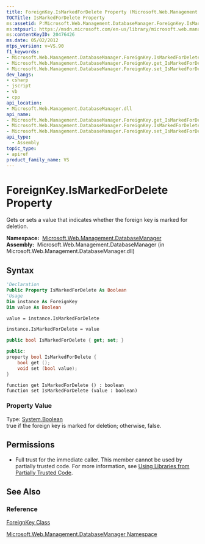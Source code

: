 ```yaml
---
title: ForeignKey.IsMarkedForDelete Property (Microsoft.Web.Management.DatabaseManager)
TOCTitle: IsMarkedForDelete Property
ms:assetid: P:Microsoft.Web.Management.DatabaseManager.ForeignKey.IsMarkedForDelete
ms:mtpsurl: https://msdn.microsoft.com/en-us/library/microsoft.web.management.databasemanager.foreignkey.ismarkedfordelete(v=VS.90)
ms:contentKeyID: 20476426
ms.date: 05/02/2012
mtps_version: v=VS.90
f1_keywords:
- Microsoft.Web.Management.DatabaseManager.ForeignKey.IsMarkedForDelete
- Microsoft.Web.Management.DatabaseManager.ForeignKey.get_IsMarkedForDelete
- Microsoft.Web.Management.DatabaseManager.ForeignKey.set_IsMarkedForDelete
dev_langs:
- csharp
- jscript
- vb
- cpp
api_location:
- Microsoft.Web.Management.DatabaseManager.dll
api_name:
- Microsoft.Web.Management.DatabaseManager.ForeignKey.get_IsMarkedForDelete
- Microsoft.Web.Management.DatabaseManager.ForeignKey.IsMarkedForDelete
- Microsoft.Web.Management.DatabaseManager.ForeignKey.set_IsMarkedForDelete
api_type:
  - Assembly
topic_type:
- apiref
product_family_name: VS
---
```


# ForeignKey.IsMarkedForDelete Property

Gets or sets a value that indicates whether the foreign key is marked for deletion.

**Namespace:**  [Microsoft.Web.Management.DatabaseManager](microsoft-web-management-databasemanager-namespace.md)  
**Assembly:**  Microsoft.Web.Management.DatabaseManager (in Microsoft.Web.Management.DatabaseManager.dll)

## Syntax

```vb
'Declaration
Public Property IsMarkedForDelete As Boolean
'Usage
Dim instance As ForeignKey
Dim value As Boolean

value = instance.IsMarkedForDelete

instance.IsMarkedForDelete = value
```

```csharp
public bool IsMarkedForDelete { get; set; }
```

```cpp
public:
property bool IsMarkedForDelete {
    bool get ();
    void set (bool value);
}
```

```jscript
function get IsMarkedForDelete () : boolean
function set IsMarkedForDelete (value : boolean)
```

### Property Value

Type: [System.Boolean](https://msdn.microsoft.com/library/a28wyd50)  
true if the foreign key is marked for deletion; otherwise, false.  

## Permissions

  - Full trust for the immediate caller. This member cannot be used by partially trusted code. For more information, see [Using Libraries from Partially Trusted Code](https://msdn.microsoft.com/library/8skskf63).

## See Also

### Reference

[ForeignKey Class](foreignkey-class-microsoft-web-management-databasemanager.md)

[Microsoft.Web.Management.DatabaseManager Namespace](microsoft-web-management-databasemanager-namespace.md)

